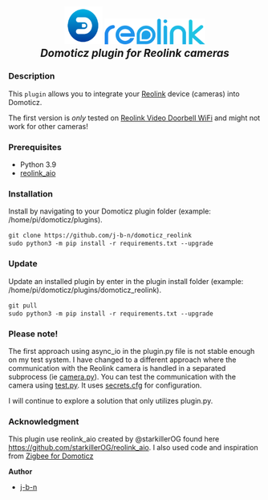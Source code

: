 <h2 align="center">
  <a href="https://domoticz.com"><img src="https://raw.githubusercontent.com/j-b-n/domoticz_reolink/main/images/domoticz_logo.png" height="75" width="75"></a>
  <a href="https://reolink.com"><img src="https://raw.githubusercontent.com/j-b-n/domoticz_reolink/main/images/reolink_logo.png" width="200"></a>
  <br>
  <i>Domoticz plugin for Reolink cameras</i>
  <br>
</h2>

### Description

This `plugin` allows you to integrate your [Reolink](https://www.reolink.com/) device (cameras) into Domoticz.

The first version is *only* tested on [Reolink Video Doorbell WiFi](https://reolink.com/product/reolink-video-doorbell-wifi/)
and might not work for other cameras!


### Prerequisites

- Python 3.9
- [reolink_aio](https://github.com/starkillerOG/reolink_aio)

### Installation
Install by navigating to your Domoticz plugin folder (example: /home/pi/domoticz/plugins).
````
git clone https://github.com/j-b-n/domoticz_reolink
sudo python3 -m pip install -r requirements.txt --upgrade
````

### Update
Update an installed plugin by enter in the plugin install folder (example: /home/pi/domoticz/plugins/domoticz_reolink).
````
git pull
sudo python3 -m pip install -r requirements.txt --upgrade
````
### Please note!
The first approach using async_io in the plugin.py file is not stable enough on my test system. I have changed to a different approach where the communication with the Reolink camera is handled in a separated subprocess (ie [camera.py](https://github.com/j-b-n/domoticz_reolink/blob/main/camera.py)). You can test the communication with the camera using [test.py](https://github.com/j-b-n/domoticz_reolink/blob/main/test.py). It uses [secrets.cfg](https://github.com/j-b-n/domoticz_reolink/blob/main/secrets.cfg) for configuration.   

I will continue to explore a solution that only utilizes plugin.py. 

### Acknowledgment
This plugin use reolink_aio created by @starkillerOG found here https://github.com/starkillerOG/reolink_aio.
I also used code and inspiration from [Zigbee for Domoticz](https://github.com/zigbeefordomoticz)

**Author**

* [j-b-n](https://github.com/j-b-n)
